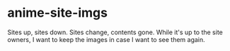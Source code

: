 anime-site-imgs
===============
Sites up, sites down.
Sites change, contents gone.
While it's up to the site owners, I want to keep the images in case I want to see them again.
